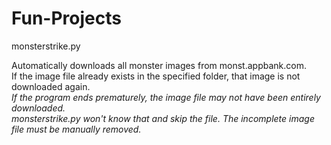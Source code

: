 # Fun-Projects

monsterstrike.py

Automatically downloads all monster images from monst.appbank.com.<br/>
If the image file already exists in the specified folder, that image is not downloaded again.<br/>
*If the program ends prematurely, the image file may not have been entirely downloaded.<br/>
monsterstrike.py won't know that and skip the file. The incomplete image file must be manually removed.*
